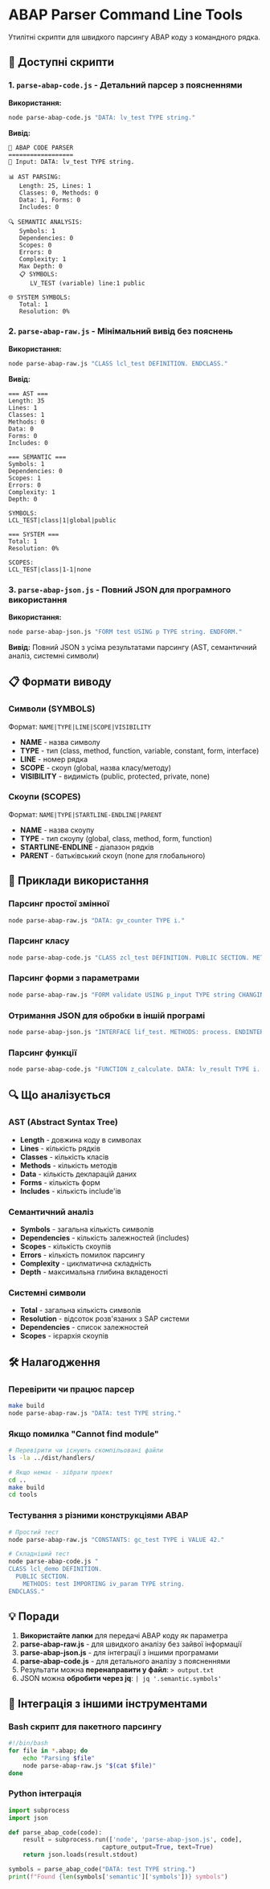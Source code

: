 # ABAP Parser Command Line Tools

Утилітні скрипти для швидкого парсингу ABAP коду з командного рядка.

## 🔧 Доступні скрипти

### 1. `parse-abap-code.js` - Детальний парсер з поясненнями

**Використання:**
```bash
node parse-abap-code.js "DATA: lv_test TYPE string."
```

**Вивід:**
```
🔧 ABAP CODE PARSER
==================
📝 Input: DATA: lv_test TYPE string.

📊 AST PARSING:
   Length: 25, Lines: 1
   Classes: 0, Methods: 0
   Data: 1, Forms: 0
   Includes: 0

🔍 SEMANTIC ANALYSIS:
   Symbols: 1
   Dependencies: 0
   Scopes: 0
   Errors: 0
   Complexity: 1
   Max Depth: 0
   📋 SYMBOLS:
      LV_TEST (variable) line:1 public

🌐 SYSTEM SYMBOLS:
   Total: 1
   Resolution: 0%
```

### 2. `parse-abap-raw.js` - Мінімальний вивід без пояснень

**Використання:**
```bash
node parse-abap-raw.js "CLASS lcl_test DEFINITION. ENDCLASS."
```

**Вивід:**
```
=== AST ===
Length: 35
Lines: 1
Classes: 1
Methods: 0
Data: 0
Forms: 0
Includes: 0

=== SEMANTIC ===
Symbols: 1
Dependencies: 0
Scopes: 1
Errors: 0
Complexity: 1
Depth: 0

SYMBOLS:
LCL_TEST|class|1|global|public

=== SYSTEM ===
Total: 1
Resolution: 0%

SCOPES:
LCL_TEST|class|1-1|none
```

### 3. `parse-abap-json.js` - Повний JSON для програмного використання

**Використання:**
```bash
node parse-abap-json.js "FORM test USING p TYPE string. ENDFORM."
```

**Вивід:** Повний JSON з усіма результатами парсингу (AST, семантичний аналіз, системні символи)

## 📋 Формати виводу

### Символи (SYMBOLS)
Формат: `NAME|TYPE|LINE|SCOPE|VISIBILITY`

- **NAME** - назва символу
- **TYPE** - тип (class, method, function, variable, constant, form, interface)
- **LINE** - номер рядка
- **SCOPE** - скоуп (global, назва класу/методу)
- **VISIBILITY** - видимість (public, protected, private, none)

### Скоупи (SCOPES)
Формат: `NAME|TYPE|STARTLINE-ENDLINE|PARENT`

- **NAME** - назва скоупу
- **TYPE** - тип скоупу (global, class, method, form, function)
- **STARTLINE-ENDLINE** - діапазон рядків
- **PARENT** - батьківський скоуп (none для глобального)

## 🚀 Приклади використання

### Парсинг простої змінної
```bash
node parse-abap-raw.js "DATA: gv_counter TYPE i."
```

### Парсинг класу
```bash
node parse-abap-code.js "CLASS zcl_test DEFINITION. PUBLIC SECTION. METHODS: run. ENDCLASS."
```

### Парсинг форми з параметрами
```bash
node parse-abap-raw.js "FORM validate USING p_input TYPE string CHANGING p_output TYPE string. ENDFORM."
```

### Отримання JSON для обробки в іншій програмі
```bash
node parse-abap-json.js "INTERFACE lif_test. METHODS: process. ENDINTERFACE." > result.json
```

### Парсинг функції
```bash
node parse-abap-code.js "FUNCTION z_calculate. DATA: lv_result TYPE i. ENDFUNCTION."
```

## 🔍 Що аналізується

### AST (Abstract Syntax Tree)
- **Length** - довжина коду в символах
- **Lines** - кількість рядків
- **Classes** - кількість класів
- **Methods** - кількість методів
- **Data** - кількість декларацій даних
- **Forms** - кількість форм
- **Includes** - кількість include'ів

### Семантичний аналіз
- **Symbols** - загальна кількість символів
- **Dependencies** - кількість залежностей (includes)
- **Scopes** - кількість скоупів
- **Errors** - кількість помилок парсингу
- **Complexity** - циклматична складність
- **Depth** - максимальна глибина вкладеності

### Системні символи
- **Total** - загальна кількість символів
- **Resolution** - відсоток розв'язаних з SAP системи
- **Dependencies** - список залежностей
- **Scopes** - ієрархія скоупів

## 🛠️ Налагодження

### Перевірити чи працює парсер
```bash
make build
node parse-abap-raw.js "DATA: test TYPE string."
```

### Якщо помилка "Cannot find module"
```bash
# Перевірити чи існують скомпільовані файли
ls -la ../dist/handlers/

# Якщо немає - зібрати проект
cd ..
make build
cd tools
```

### Тестування з різними конструкціями ABAP
```bash
# Простий тест
node parse-abap-raw.js "CONSTANTS: gc_test TYPE i VALUE 42."

# Складніший тест
node parse-abap-code.js "
CLASS lcl_demo DEFINITION.
  PUBLIC SECTION.
    METHODS: test IMPORTING iv_param TYPE string.
ENDCLASS."
```

## 💡 Поради

1. **Використайте лапки** для передачі ABAP коду як параметра
2. **parse-abap-raw.js** - для швидкого аналізу без зайвої інформації
3. **parse-abap-json.js** - для інтеграції з іншими програмами
4. **parse-abap-code.js** - для детального аналізу з поясненнями
5. Результати можна **перенаправити у файл**: `> output.txt`
6. JSON можна **обробити через jq**: `| jq '.semantic.symbols'`

## 🎯 Інтеграція з іншими інструментами

### Bash скрипт для пакетного парсингу
```bash
#!/bin/bash
for file in *.abap; do
    echo "Parsing $file"
    node parse-abap-raw.js "$(cat $file)"
done
```

### Python інтеграція
```python
import subprocess
import json

def parse_abap_code(code):
    result = subprocess.run(['node', 'parse-abap-json.js', code], 
                          capture_output=True, text=True)
    return json.loads(result.stdout)

symbols = parse_abap_code("DATA: test TYPE string.")
print(f"Found {len(symbols['semantic']['symbols'])} symbols")
